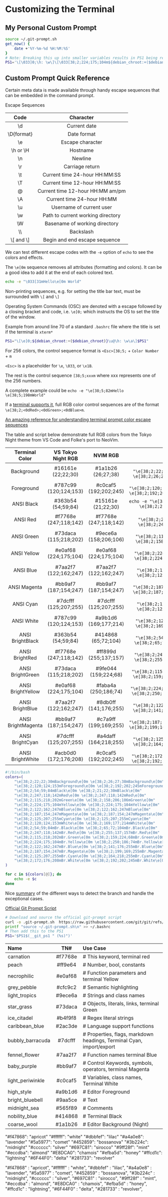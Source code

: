 # Customizing the Terminal

## My Personal Custom Prompt

```bash
source ~/.git-prompt.sh
get_now() {
    date +'%Y-%m-%d %H:%M:%S'
}
# Note: Breaking this up into smaller variables results in PS1 being resolved once when .bashrc is read and never again.
PS1='\[\033]0;\h: \w\]\[\033[38;2;224;175;104m${debian_chroot:+($debian_chroot)}\]\[\033[38;2;115;218;202m\]\h\[\033[38;2;192;202;245m\]: \[\033[38;2;122;162;247m\]\w\[\033[38;2;247;118;142m\]$(__git_ps1 " (%s)")\[\033[38;2;54;59;84m\] - $(get_now)\n\[\033[38;2;192;202;245m\]>'
```

## Custom Prompt Quick Reference

Certain meta data is made available through handy escape sequences that can be embedded in the command prompt.

Escape Sequences

|       Code        |             Character             |
| :---------------: | :-------------------------------: |
|        \d         |           Current date            |
|    \D{format}     |            Date format            |
|        \e         |         Escape character          |
|     \h or \H      |             Hostname              |
|        \n         |              Newline              |
|        \r         |          Carriage return          |
|        \t         |   Current time 24-hour HH:MM:SS   |
|        \T         |   Current time 12-hour HH:MM:SS   |
|        \@         | Current time 12-hour HH:MM am/pm  |
|        \A         |    Current time 24-hour HH:MM     |
|        \u         |     Username of current user      |
|        \w         | Path to current working directory |
|        \W         |   Basename of working directory   |
|    &#92;&#92;     |             Backslash             |
| &#92;[ and &#92;] |   Begin and end escape sequence   |

We can test different escape codes with the `-e` option of `echo` to see the colors and effects.

The `\e[0m` sequence removes all attributes (formatting and colors). It can be a good idea to add it at the end of each colored text.

```bash
echo -e "\033[31mHello\e[0m World"
```

Non-printing sequences, e.g. for setting the title bar text, must be surrounded with `\[` and `\]`

Operating System Commands (OSC) are denoted with a escape followed by a closing bracket and code, i.e. `\e]0;` which instructs the OS to set the title of the window.

Example from around line 70 of a standard `.bashrc` file where the title is set if the terminal is `xterm*`

```bash
PS1="\[\e]0;${debian_chroot:+($debian_chroot)}\u@\h: \w\a\]$PS1"
```

For 256 colors, the control sequence format is `<Esc>[38;5;` + `Color Number` + `m`

`<Esc>` is a placeholder for `\e`, `\033`, or `\x1B`.

The rest is the control sequence `[38;5;xxxm` where xxx represents one of the 256 numbers.

A complete example could be `echo -e "\e[38;5;82mHello \e[38;5;198mWorld"`

If a [terminal supports it](https://github.com/termstandard/colors), full RGB color control sequences are of the format `\e[38;2;<0dRed>;<0dGreen>;<0dBlue>m`.

[An amazing reference for understanding terminal prompt color escape sequences](https://misc.flogisoft.com/bash/tip_colors_and_formatting)

The table and script below demonstrate full RGB colors from the Tokyo Night theme from VS Code and Folke's port to NeoVim.

|   Terminal Color   |  VS Tokyo Night RGB   |       NVIM RGB        |                                        Test                                         |
| :----------------: | :-------------------: | :-------------------: | :---------------------------------------------------------------------------------: |
|     Background     |  #16161e (22;22;30)   |  #1a1b26 (26;27;38)   |    `echo -e "\e[38;2;22;22;30mBackground\e[0m \e[38;2;26;27;38mBackground\e[0m"`    |
|     Foreground     | #787c99 (120;124;153) | #c0caf5 (192;202;245) | `echo -e "\e[38;2;120;124;153mForeground\e[0m \e[38;2;192;202;245mForeground\e[0m"` |
|     ANSI Black     |  #363b54 (54;59;84)   |  #15161e (21;22;30)   |         `echo -e "\e[38;2;54;59;84mBlack\e[0m \e[38;2;21;22;30mBlack\e[0m"`         |
|      ANSI Red      | #f7768e (247;118;142) | #f7768e (247;118;142) |        `echo -e "\e[38;2;247;118;142mRed\e[0m \e[38;2;247;118;142mRed\e[0m"`        |
|     ANSI Green     | #73daca (115;218;202) | #9ece6a (158;206;106) |      `echo -e "\e[38;2;115;218;202mGreen\e[0m \e[38;2;158;206;106mGreen\e[0m"`      |
|    ANSI Yellow     | #e0af68 (224;175;104) | #e0af68 (224;175;104) |     `echo -e "\e[38;2;224;175;104mYellow\e[0m \e[38;2;224;175;104mYellow\e[0m"`     |
|     ANSI Blue      | #7aa2f7 (122;162;247) | #7aa2f7 (122;162;247) |       `echo -e "\e[38;2;122;162;247mBlue\e[0m \e[38;2;122;162;247mBlue\e[0m"`       |
|    ANSI Magenta    | #bb9af7 (187;154;247) | #bb9af7 (187;154;247) |    `echo -e "\e[38;2;187;154;247mMagenta\e[0m \e[38;2;187;154;247mMagenta\e[0m"`    |
|     ANSI Cyan      | #7dcfff (125;207;255) | #7dcfff (125;207;255) |       `echo -e "\e[38;2;125;207;255mCyan\e[0m \e[38;2;125;207;255mCyan\e[0m"`       |
|     ANSI White     | #787c99 (120;124;153) | #a9b1d6 (169;177;214) |      `echo -e "\e[38;2;120;124;153mWhite\e[0m \e[38;2;169;177;214mWhite\e[0m"`      |
|  ANSI BrightBlack  |  #363b54 (54;59;84)   |  #414868 (65;72;104)  |     `echo -e "\e[38;2;54;59;84mBr.Black\e[0m \e[38;2;65;72;104mBr.Black\e[0m"`      |
|   ANSI BrightRed   | #f7768e (247;118;142) | #ff899d (255;137;157) |     `echo -e "\e[38;2;247;118;142mBr.Red\e[0m \e[38;2;255;137;157mBr.Red\e[0m"`     |
|  ANSI BrightGreen  | #73daca (115;218;202) | #9fe044 (159;224;68)  |   `echo -e "\e[38;2;115;218;202mBr.Green\e[0m \e[38;2;159;224;68mBr.Green\e[0m"`    |
| ANSI BrightYellow  | #e0af68 (224;175;104) | #faba4a (250;186;74)  |  `echo -e "\e[38;2;224;175;104mBr.Yellow\e[0m \e[38;2;250;186;74mBr.Yellow\e[0m"`   |
|  ANSI BrightBlue   | #7aa2f7 (122;162;247) | #8db0ff (141;176;255) |    `echo -e "\e[38;2;122;162;247mBr.Blue\e[0m \e[38;2;141;176;255mBr.Blue\e[0m"`    |
| ANSI BrightMagenta | #bb9af7 (187;154;247) | #c7a9ff (199;169;255) | `echo -e "\e[38;2;187;154;247mBr.Magenta\e[0m \e[38;2;199;169;255mBr.Magenta\e[0m"` |
|  ANSI BrightCyan   | #7dcfff (125;207;255) | #a4daff (164;218;255) |    `echo -e "\e[38;2;125;207;255mBr.Cyan\e[0m \e[38;2;164;218;255mBr.Cyan\e[0m"`    |
|  ANSI BrightWhite  | #acb0d0 (172;176;208) | #c0caf5 (192;202;245) |   `echo -e "\e[38;2;172;176;208mBr.White\e[0m \e[38;2;192;202;245mBr.White\e[0m"`   |

```bash
#!/bin/bash
colors=(
    "\e[38;2;22;22;30mBackground\e[0m \e[38;2;26;27;38mBackground\e[0m"
    "\e[38;2;120;124;153mForeground\e[0m \e[38;2;192;202;245mForeground\e[0m"
    "\e[38;2;54;59;84mBlack\e[0m \e[38;2;21;22;30mBlack\e[0m"
    "\e[38;2;247;118;142mRed\e[0m \e[38;2;247;118;142mRed\e[0m"
    "\e[38;2;115;218;202mGreen\e[0m \e[38;2;158;206;106mGreen\e[0m"
    "\e[38;2;224;175;104mYellow\e[0m \e[38;2;224;175;104mYellow\e[0m"
    "\e[38;2;122;162;247mBlue\e[0m \e[38;2;122;162;247mBlue\e[0m"
    "\e[38;2;187;154;247mMagenta\e[0m \e[38;2;187;154;247mMagenta\e[0m"
    "\e[38;2;125;207;255mCyan\e[0m \e[38;2;125;207;255mCyan\e[0m"
    "\e[38;2;120;124;153mWhite\e[0m \e[38;2;169;177;214mWhite\e[0m"
    "\e[38;2;54;59;84mBr.Black\e[0m \e[38;2;65;72;104mBr.Black\e[0m"
    "\e[38;2;247;118;142mBr.Red\e[0m \e[38;2;255;137;157mBr.Red\e[0m"
    "\e[38;2;115;218;202mBr.Green\e[0m \e[38;2;159;224;68mBr.Green\e[0m"
    "\e[38;2;224;175;104mBr.Yellow\e[0m \e[38;2;250;186;74mBr.Yellow\e[0m"
    "\e[38;2;122;162;247mBr.Blue\e[0m \e[38;2;141;176;255mBr.Blue\e[0m"
    "\e[38;2;187;154;247mBr.Magenta\e[0m \e[38;2;199;169;255mBr.Magenta\e[0m"
    "\e[38;2;125;207;255mBr.Cyan\e[0m \e[38;2;164;218;255mBr.Cyan\e[0m"
    "\e[38;2;172;176;208mBr.White\e[0m \e[38;2;192;202;245mBr.White\e[0m"
)

for c in ${colors[@]}; do
    echo -e $c
done
```

Nice [summary](https://stackoverflow.com/questions/6245570/how-do-i-get-the-current-branch-name-in-git) of the different ways to detect the branch and handle the exceptional cases.

[Official Git Prompt Script](https://raw.githubusercontent.com/git/git/refs/heads/master/contrib/completion/git-prompt.sh)

```bash
# Download and source the official git-prompt script
curl -o .git-prompt.sh  https://raw.githubusercontent.com/git/git/refs/heads/master/contrib/completion/git-prompt.sh
printf "source ~/.git-prompt.sh\n" >> ~/.bashrc
# Then add this to the PS1
PS1='$PS1$(__git_ps1 " (%s)")'
```

| Name             |   TN#   | Use Case                                                             |
| :--------------- | :-----: | :------------------------------------------------------------------- |
| carnation        | #f7768e | # This keyword, terminal red                                         |
| peach            | #ff9e64 | # Number, bool, constants                                            |
| necrophilic      | #e0af68 | # Function parameters and terminal Yellow                            |
| grey_pebble      | #cfc9c2 | # Semantic highlighting                                              |
| light_tropics    | #9ece6a | # Strings and class names                                            |
| star_grass       | #73daca | # Objects, literals, links, terminal Green                           |
| ice_citadel      | #b4f9f8 | # Regex literal strings                                              |
| caribbean_blue   | #2ac3de | # Language support functions                                         |
| bubbly_barracuda | #7dcfff | # Properties, flags, markdown headings, Terminal Cyan, import/export |
| fennel_flower    | #7aa2f7 | # Function names terminal Blue                                       |
| baby_purple      | #bb9af7 | # Control Keywords, symbols, operators, terminal Magenta             |
| light_periwinkle | #c0caf5 | # Variables, class names, Terminal White                             |
| high_style       | #a9b1d6 | # Editor Foreground                                                  |
| bright_bluebell  | #9aa5ce | # Text                                                               |
| midnight_sea     | #565f89 | # Comments                                                           |
| nobility_blue    | #414868 | # Terminal Black                                                     |
| coarse_wool      | #1a1b26 | # Editor Background (Night)                                          |


"#f47868": "apricot"
"#ffffff": "white"
"#dbbfef": "lilac"
"#a4a0e8": "lavender"
"#5a5977": "comet"
"#452859": "bossanova"
"#3b224c": "midnight"
"#cccccc": "silver"
"#697C81": "sirocco"
"#9ff28f": "mint"
"#eccdba": "almond"
"#E8DCA0": "chamois"
"#efba5d": "honey"
"#ffcd1c": "lightning"
"#6F44F0": "delta"
"#281733": "revolver"

"#f47868" : "apricot",
"#ffffff" : "white",
"#dbbfef" : "lilac",
"#a4a0e8" : "lavender",
"#5a5977" : "comet",
"#452859" : "bossanova",
"#3b224c" : "midnight",
"#cccccc" : "silver",
"#697C81" : "sirocco",
"#9ff28f" : "mint",
"#eccdba" : "almond",
"#E8DCA0" : "chamois",
"#efba5d" : "honey",
"#ffcd1c" : "lightning",
"#6F44F0" : "delta",
"#281733" : "revolver",